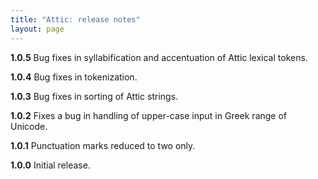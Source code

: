 ```yaml
---
title: "Attic: release notes"
layout: page
---
```


**1.0.5** Bug fixes in syllabification and accentuation of Attic lexical tokens.

**1.0.4** Bug fixes in tokenization.

**1.0.3** Bug fixes in sorting of Attic strings.

**1.0.2** Fixes a bug in handling of upper-case input in Greek range of Unicode.

**1.0.1** Punctuation marks reduced to two only.

**1.0.0** Initial release.
